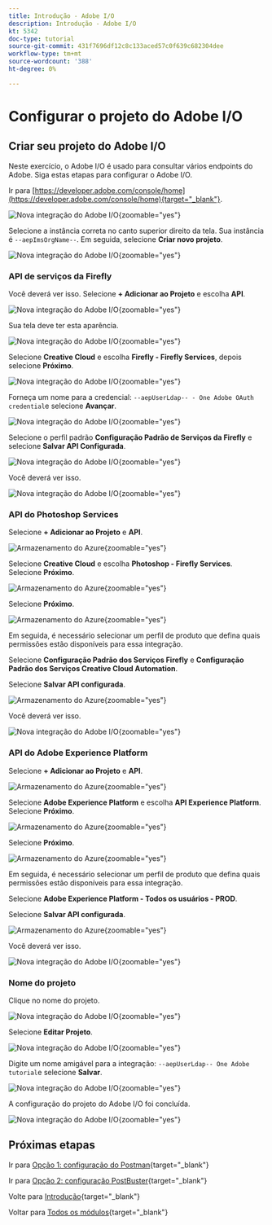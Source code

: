 ```yaml
---
title: Introdução - Adobe I/O
description: Introdução - Adobe I/O
kt: 5342
doc-type: tutorial
source-git-commit: 431f7696df12c8c133aced57c0f639c682304dee
workflow-type: tm+mt
source-wordcount: '388'
ht-degree: 0%

---
```


# Configurar o projeto do Adobe I/O

## Criar seu projeto do Adobe I/O

Neste exercício, o Adobe I/O é usado para consultar vários endpoints do Adobe. Siga estas etapas para configurar o Adobe I/O.

Ir para [https://developer.adobe.com/console/home](https://developer.adobe.com/console/home){target="_blank"}.

![Nova integração do Adobe I/O](./images/iohome.png){zoomable="yes"}

Selecione a instância correta no canto superior direito da tela. Sua instância é `--aepImsOrgName--`.
Em seguida, selecione **Criar novo projeto**.

![Nova integração do Adobe I/O](./images/iocomp.png){zoomable="yes"}

### API de serviços da Firefly

Você deverá ver isso. Selecione **+ Adicionar ao Projeto** e escolha **API**.

![Nova integração do Adobe I/O](./images/adobe_io_access_api.png){zoomable="yes"}

Sua tela deve ter esta aparência.

![Nova integração do Adobe I/O](./images/api1.png){zoomable="yes"}

Selecione **Creative Cloud** e escolha **Firefly - Firefly Services**, depois selecione **Próximo**.

![Nova integração do Adobe I/O](./images/api3.png){zoomable="yes"}

Forneça um nome para a credencial: `--aepUserLdap-- - One Adobe OAuth credential`e selecione **Avançar**.

![Nova integração do Adobe I/O](./images/api4.png){zoomable="yes"}

Selecione o perfil padrão **Configuração Padrão de Serviços da Firefly** e selecione **Salvar API Configurada**.

![Nova integração do Adobe I/O](./images/api9.png){zoomable="yes"}

Você deverá ver isso.

![Nova integração do Adobe I/O](./images/api10.png){zoomable="yes"}

### API do Photoshop Services

Selecione **+ Adicionar ao Projeto** e **API**.

![Armazenamento do Azure](./images/ps2.png){zoomable="yes"}

Selecione **Creative Cloud** e escolha **Photoshop - Firefly Services**. Selecione **Próximo**.

![Armazenamento do Azure](./images/ps3.png){zoomable="yes"}

Selecione **Próximo**.

![Armazenamento do Azure](./images/ps4.png){zoomable="yes"}

Em seguida, é necessário selecionar um perfil de produto que defina quais permissões estão disponíveis para essa integração.

Selecione **Configuração Padrão dos Serviços Firefly** e **Configuração Padrão dos Serviços Creative Cloud Automation**.

Selecione **Salvar API configurada**.

![Armazenamento do Azure](./images/ps5.png){zoomable="yes"}

Você deverá ver isso.

![Nova integração do Adobe I/O](./images/ps7.png){zoomable="yes"}

### API do Adobe Experience Platform

Selecione **+ Adicionar ao Projeto** e **API**.

![Armazenamento do Azure](./images/aep1.png){zoomable="yes"}

Selecione **Adobe Experience Platform** e escolha **API Experience Platform**. Selecione **Próximo**.

![Armazenamento do Azure](./images/aep2.png){zoomable="yes"}

Selecione **Próximo**.

![Armazenamento do Azure](./images/aep3.png){zoomable="yes"}

Em seguida, é necessário selecionar um perfil de produto que defina quais permissões estão disponíveis para essa integração.

Selecione **Adobe Experience Platform - Todos os usuários - PROD**.

Selecione **Salvar API configurada**.

![Armazenamento do Azure](./images/aep4.png){zoomable="yes"}

Você deverá ver isso.

![Nova integração do Adobe I/O](./images/aep5.png){zoomable="yes"}

### Nome do projeto

Clique no nome do projeto.

![Nova integração do Adobe I/O](./images/api13.png){zoomable="yes"}

Selecione **Editar Projeto**.

![Nova integração do Adobe I/O](./images/api14.png){zoomable="yes"}

Digite um nome amigável para a integração: `--aepUserLdap-- One Adobe tutorial`e selecione **Salvar**.

![Nova integração do Adobe I/O](./images/api15.png){zoomable="yes"}

A configuração do projeto do Adobe I/O foi concluída.

![Nova integração do Adobe I/O](./images/api16.png){zoomable="yes"}

## Próximas etapas

Ir para [Opção 1: configuração do Postman](./ex7.md){target="_blank"}

Ir para [Opção 2: configuração PostBuster](./ex8.md){target="_blank"}

Volte para [Introdução](./getting-started.md){target="_blank"}

Voltar para [Todos os módulos](./../../../overview.md){target="_blank"}